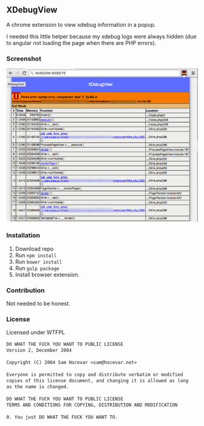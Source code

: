 ## XDebugView
A chrome extension to view xdebug information in a popup.

I needed this little helper because my xdebug logs were always hidden (due to angular not loading the page when there are PHP errors).


### Screenshot

![Example Output](./screenshot.png)
### Installation

1. Download repo
2. Run `npm install`
3. Run `bower install`
4. Run `gulp package`
5. Install browser extension.

### Contribution
Not needed to be honest.

### License
Licensed under WTFPL

```    
DO WHAT THE FUCK YOU WANT TO PUBLIC LICENSE 
Version 2, December 2004 

Copyright (C) 2004 Sam Hocevar <sam@hocevar.net> 

Everyone is permitted to copy and distribute verbatim or modified 
copies of this license document, and changing it is allowed as long 
as the name is changed. 

DO WHAT THE FUCK YOU WANT TO PUBLIC LICENSE 
TERMS AND CONDITIONS FOR COPYING, DISTRIBUTION AND MODIFICATION 

0. You just DO WHAT THE FUCK YOU WANT TO.
```

